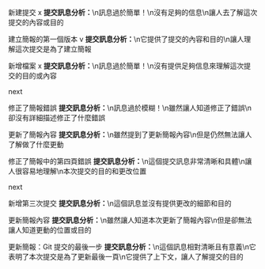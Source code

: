 新建提交 x
<b>提交訊息分析：</b>\n訊息過於簡單！\n沒有足夠的信息\n讓人去了解這次提交的內容或目的

建立簡報的第一個版本 v
<b>提交訊息分析：</b>\n它提供了提交的內容和目的\n讓人理解這次提交是為了建立簡報

新增檔案 x
<b>提交訊息分析：</b>\n訊息過於簡單！\n沒有提供足夠信息來理解這次提交的目的或內容

next

修正了簡報錯誤
<b>提交訊息分析：</b>\n訊息過於模糊！\n雖然讓人知道修正了錯誤\n卻沒有詳細描述修正了什麼錯誤

更新了簡報內容
<b>提交訊息分析：</b>\n雖然提到了更新簡報內容\n但是仍然無法讓人了解做了什麼更動

修正了簡報中的第四頁錯誤
<b>提交訊息分析：</b>\n這個提交訊息非常清晰和具體\n讓人很容易地理解\n本次提交的目的和更改位置

next

新增第三次提交
<b>提交訊息分析：</b>\n這個訊息並沒有提供更改的細節和目的

更新簡報內容
<b>提交訊息分析：</b>\n雖然讓人知道本次更新了簡報內容\n但是卻無法讓人知道更動的位置或目的

更新簡報：Git 提交的最後一步
<b>提交訊息分析：</b>\n這個訊息相對清晰且有意義\n它表明了本次提交是為了更新最後一頁\n它提供了上下文，讓人了解提交的目的

